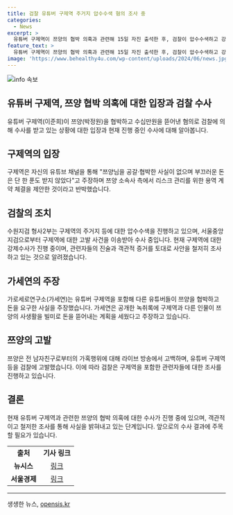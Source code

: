 ```yaml
---
title: 검찰 유튜버 구제역 주거지 압수수색 혐의 조사 중
categories:
  - News
excerpt: >
  유튜버 구제역이 쯔양의 협박 의혹과 관련해 15일 자진 출석한 후, 검찰이 압수수색하고 강제수사에 착수했다. 가로세로연구소에 따르면, 구제역은 쯔양에게 수억원을 요구한 혐의를 받고 있으며, 쯔양은 전 남자친구로부터 폭행과 협박을 당했다고 고백했다. 구제역은 혐의를 부인하며 쯔양 소속사가 리스크 관리를 위해 돈을 제안한 것 뿐이라고 주장했다. (문자수: 150)
feature_text: >
  유튜버 구제역이 쯔양의 협박 의혹과 관련해 15일 자진 출석한 후, 검찰이 압수수색하고 강제수사에 착수했다. 가로세로연구소에 따르면, 구제역은 쯔양에게 수억원을 요구한 혐의를 받고 있으며, 쯔양은 전 남자친구로부터 폭행과 협박을 당했다고 고백했다. 구제역은 혐의를 부인하며 쯔양 소속사가 리스크 관리를 위해 돈을 제안한 것 뿐이라고 주장했다. (문자수: 150)
image: 'https://www.behealthy4u.com/wp-content/uploads/2024/06/news.jpg'
---
```


<p><img src="https://www.behealthy4u.com/wp-content/uploads/2024/06/news.jpg" alt="info 속보" /></p>

<h2>유튜버 구제역, 쯔양 협박 의혹에 대한 입장과 검찰 수사</h2>

<p data-ke-size="size16">유튜버 구제역(이준희)이 쯔양(박정원)을 협박하고 수십만원을 뜯어낸 혐의로 검찰에 의해 수사를 받고 있는 상황에 대한 입장과 현재 진행 중인 수사에 대해 알아봅니다.</p>

<h2 data-ke-size="size26">구제역의 입장</h2>

<p data-ke-size="size16">구제역은 자신의 유튜브 채널을 통해 "쯔양님을 공갈·협박한 사실이 없으며 부끄러운 돈은 단 한 푼도 받지 않았다"고 주장하며 쯔양 소속사 측에서 리스크 관리를 위한 용역 계약 체결을 제안한 것이라고 반박했습니다.</p>

<h2 data-ke-size="size26">검찰의 조치</h2>

<p data-ke-size="size16">수원지검 형사2부는 구제역의 주거지 등에 대한 압수수색을 진행하고 있으며, 서울중앙지검으로부터 구제역에 대한 고발 사건을 이송받아 수사 중입니다. 현재 구제역에 대한 강제수사가 진행 중이며, 관련자들의 진술과 객관적 증거를 토대로 사안을 철저히 조사하고 있는 것으로 알려졌습니다.</p>

<h2 data-ke-size="size26">가세연의 주장</h2>

<p data-ke-size="size16">가로세로연구소(가세연)는 유튜버 구제역을 포함해 다른 유튜버들이 쯔양을 협박하고 돈을 요구한 사실을 주장했습니다. 가세연은 공개한 녹취록에 구제역과 다른 인물이 쯔양의 사생활을 빌미로 돈을 뜯어내는 계획을 세웠다고 주장하고 있습니다.</p>

<h2 data-ke-size="size26">쯔양의 고발</h2>

<p data-ke-size="size16">쯔양은 전 남자친구로부터의 가혹행위에 대해 라이브 방송에서 고백하며, 유튜버 구제역 등을 검찰에 고발했습니다. 이에 따라 검찰은 구제역을 포함한 관련자들에 대한 조사를 진행하고 있습니다.</p>

<h2 data-ke-size="size26">결론</h2>

<p data-ke-size="size16">현재 유튜버 구제역과 관련한 쯔양의 협박 의혹에 대한 수사가 진행 중에 있으며, 객관적이고 철저한 조사를 통해 사실을 밝혀내고 있는 단계입니다. 앞으로의 수사 결과에 주목할 필요가 있습니다.</p>

<table>
    <tbody>
        <tr>
            <td style="text-align: center; height: 17px;"><b>출처</b></td>
            <td style="text-align: center; height: 17px;"><b>기사 링크</b></td>
        </tr>
        <tr>
            <td style="text-align: center; height: 17px;"><b>뉴시스</b></td>
            <td style="text-align: center; height: 17px;"><a href="https://www.newsis.com/view?id=NISX20240715_0001536118">링크</a></td>
        </tr>
        <tr>
            <td style="text-align: center; height: 17px;"><b>서울경제</b></td>
            <td style="text-align: center; height: 17px;"><a href="https://www.sedaily.com/NewsView/22TPB2Z7JC">링크</a></td>
        </tr>
    </tbody>
</table>

<p><hr></p>
생생한 뉴스, <a href="https://opensis.kr" rel="dofollow">opensis.kr</a>


